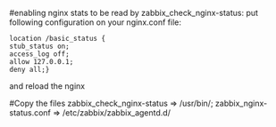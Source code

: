 #enabling nginx stats to be read by zabbix_check_nginx-status:
put following configuration on your nginx.conf file:

```
location /basic_status {
stub_status on;
access_log off;
allow 127.0.0.1;
deny all;}
```
and reload the nginx


#Copy the files 
zabbix_check_nginx-status => /usr/bin/;
zabbix_nginx-status.conf  => /etc/zabbix/zabbix_agentd.d/

